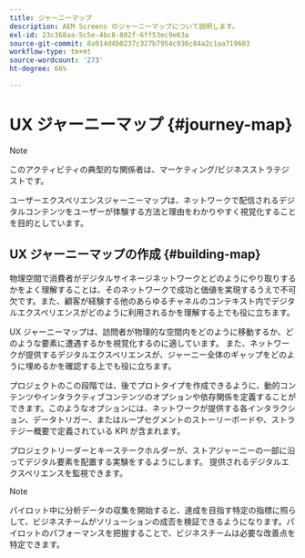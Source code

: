```yaml
---
title: ジャーニーマップ
description: AEM Screens のジャーニーマップについて説明します。
exl-id: 23c368aa-5c5e-4bc8-802f-6ff53ec9e63a
source-git-commit: 8a914d4b0237c327b7954c936c84a2c1aa719603
workflow-type: tm+mt
source-wordcount: '273'
ht-degree: 66%

---
```


# UX ジャーニーマップ {#journey-map}

>[!NOTE]
>
>このアクティビティの典型的な関係者は、マーケティング/ビジネスストラテジストです。

ユーザーエクスペリエンスジャーニーマップは、ネットワークで配信されるデジタルコンテンツをユーザーが体験する方法と理由をわかりやすく視覚化することを目的としています。

## UX ジャーニーマップの作成 {#building-map}

物理空間で消費者がデジタルサイネージネットワークとどのようにやり取りするかをよく理解することは、そのネットワークで成功と価値を実現するうえで不可欠です。また、顧客が経験する他のあらゆるチャネルのコンテキスト内でデジタルエクスペリエンスがどのように利用されるかを理解する上でも役に立ちます。

UX ジャーニーマップは、訪問者が物理的な空間内をどのように移動するか、どのような要素に遭遇するかを視覚化するのに適しています。 また、ネットワークが提供するデジタルエクスペリエンスが、ジャーニー全体のギャップをどのように埋めるかを確認する上でも役に立ちます。

プロジェクトのこの段階では、後でプロトタイプを作成できるように、動的コンテンツやインタラクティブコンテンツのオプションや依存関係を定義することができます。このようなオプションには、ネットワークが提供する各インタラクション、データトリガー、またはループセグメントのストーリーボードや、ストラテジー概要で定義されている KPI が含まれます。

プロジェクトリーダーとキーステークホルダーが、ストアジャーニーの一部に沿ってデジタル要素を配置する実験をするようにします。 提供されるデジタルエクスペリエンスを監視できます。

>[!NOTE]
> パイロット中に分析データの収集を開始すると、達成を目指す特定の指標に照らして、ビジネスチームがソリューションの成否を検証できるようになります。パイロットのパフォーマンスを把握することで、ビジネスチームは必要な改善点を特定できます。
